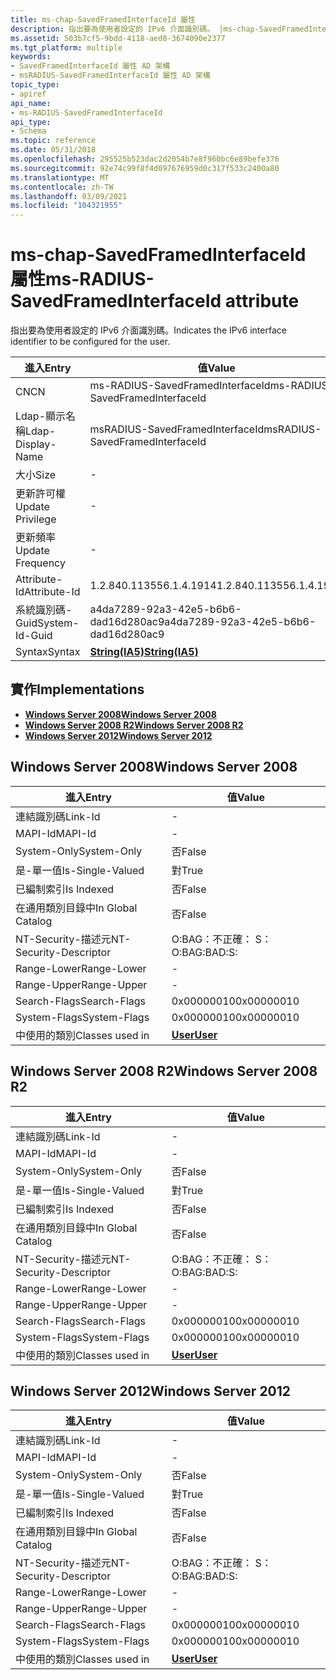 ```yaml
---
title: ms-chap-SavedFramedInterfaceId 屬性
description: 指出要為使用者設定的 IPv6 介面識別碼。 |ms-chap-SavedFramedInterfaceId 屬性
ms.assetid: 503b7cf5-9bdd-4118-aed8-3674090e2377
ms.tgt_platform: multiple
keywords:
- SavedFramedInterfaceId 屬性 AD 架構
- msRADIUS-SavedFramedInterfaceId 屬性 AD 架構
topic_type:
- apiref
api_name:
- ms-RADIUS-SavedFramedInterfaceId
api_type:
- Schema
ms.topic: reference
ms.date: 05/31/2018
ms.openlocfilehash: 295525b523dac2d2054b7e8f960bc6e89befe376
ms.sourcegitcommit: 92e74c99f8f4d097676959d0c317f533c2400a80
ms.translationtype: MT
ms.contentlocale: zh-TW
ms.lasthandoff: 03/09/2021
ms.locfileid: "104321955"
---
```

# <a name="ms-radius-savedframedinterfaceid-attribute"></a><span data-ttu-id="d7b2a-106">ms-chap-SavedFramedInterfaceId 屬性</span><span class="sxs-lookup"><span data-stu-id="d7b2a-106">ms-RADIUS-SavedFramedInterfaceId attribute</span></span>

<span data-ttu-id="d7b2a-107">指出要為使用者設定的 IPv6 介面識別碼。</span><span class="sxs-lookup"><span data-stu-id="d7b2a-107">Indicates the IPv6 interface identifier to be configured for the user.</span></span>



| <span data-ttu-id="d7b2a-108">進入</span><span class="sxs-lookup"><span data-stu-id="d7b2a-108">Entry</span></span> | <span data-ttu-id="d7b2a-109">值</span><span class="sxs-lookup"><span data-stu-id="d7b2a-109">Value</span></span> |
|-------------------|--------------------------------------|
| <span data-ttu-id="d7b2a-110">CN</span><span class="sxs-lookup"><span data-stu-id="d7b2a-110">CN</span></span>                | <span data-ttu-id="d7b2a-111">ms-RADIUS-SavedFramedInterfaceId</span><span class="sxs-lookup"><span data-stu-id="d7b2a-111">ms-RADIUS-SavedFramedInterfaceId</span></span>     |
| <span data-ttu-id="d7b2a-112">Ldap-顯示名稱</span><span class="sxs-lookup"><span data-stu-id="d7b2a-112">Ldap-Display-Name</span></span> | <span data-ttu-id="d7b2a-113">msRADIUS-SavedFramedInterfaceId</span><span class="sxs-lookup"><span data-stu-id="d7b2a-113">msRADIUS-SavedFramedInterfaceId</span></span>      |
| <span data-ttu-id="d7b2a-114">大小</span><span class="sxs-lookup"><span data-stu-id="d7b2a-114">Size</span></span>              | \-                                   |
| <span data-ttu-id="d7b2a-115">更新許可權</span><span class="sxs-lookup"><span data-stu-id="d7b2a-115">Update Privilege</span></span>  | \-                                   |
| <span data-ttu-id="d7b2a-116">更新頻率</span><span class="sxs-lookup"><span data-stu-id="d7b2a-116">Update Frequency</span></span>  | \-                                   |
| <span data-ttu-id="d7b2a-117">Attribute-Id</span><span class="sxs-lookup"><span data-stu-id="d7b2a-117">Attribute-Id</span></span>      | <span data-ttu-id="d7b2a-118">1.2.840.113556.1.4.1914</span><span class="sxs-lookup"><span data-stu-id="d7b2a-118">1.2.840.113556.1.4.1914</span></span>              |
| <span data-ttu-id="d7b2a-119">系統識別碼-Guid</span><span class="sxs-lookup"><span data-stu-id="d7b2a-119">System-Id-Guid</span></span>    | <span data-ttu-id="d7b2a-120">a4da7289-92a3-42e5-b6b6-dad16d280ac9</span><span class="sxs-lookup"><span data-stu-id="d7b2a-120">a4da7289-92a3-42e5-b6b6-dad16d280ac9</span></span> |
| <span data-ttu-id="d7b2a-121">Syntax</span><span class="sxs-lookup"><span data-stu-id="d7b2a-121">Syntax</span></span>            | [<span data-ttu-id="d7b2a-122">**String(IA5)**</span><span class="sxs-lookup"><span data-stu-id="d7b2a-122">**String(IA5)**</span></span>](s-string-ia5.md)  |



## <a name="implementations"></a><span data-ttu-id="d7b2a-123">實作</span><span class="sxs-lookup"><span data-stu-id="d7b2a-123">Implementations</span></span>

-   [<span data-ttu-id="d7b2a-124">**Windows Server 2008**</span><span class="sxs-lookup"><span data-stu-id="d7b2a-124">**Windows Server 2008**</span></span>](#windows-server-2008)
-   [<span data-ttu-id="d7b2a-125">**Windows Server 2008 R2**</span><span class="sxs-lookup"><span data-stu-id="d7b2a-125">**Windows Server 2008 R2**</span></span>](#windows-server-2008-r2)
-   [<span data-ttu-id="d7b2a-126">**Windows Server 2012**</span><span class="sxs-lookup"><span data-stu-id="d7b2a-126">**Windows Server 2012**</span></span>](#windows-server-2012)

## <a name="windows-server-2008"></a><span data-ttu-id="d7b2a-127">Windows Server 2008</span><span class="sxs-lookup"><span data-stu-id="d7b2a-127">Windows Server 2008</span></span>



| <span data-ttu-id="d7b2a-128">進入</span><span class="sxs-lookup"><span data-stu-id="d7b2a-128">Entry</span></span> | <span data-ttu-id="d7b2a-129">值</span><span class="sxs-lookup"><span data-stu-id="d7b2a-129">Value</span></span> |
|------------------------|-----------------------------------|
| <span data-ttu-id="d7b2a-130">連結識別碼</span><span class="sxs-lookup"><span data-stu-id="d7b2a-130">Link-Id</span></span>                | \-                                |
| <span data-ttu-id="d7b2a-131">MAPI-Id</span><span class="sxs-lookup"><span data-stu-id="d7b2a-131">MAPI-Id</span></span>                | \-                                |
| <span data-ttu-id="d7b2a-132">System-Only</span><span class="sxs-lookup"><span data-stu-id="d7b2a-132">System-Only</span></span>            | <span data-ttu-id="d7b2a-133">否</span><span class="sxs-lookup"><span data-stu-id="d7b2a-133">False</span></span>                             |
| <span data-ttu-id="d7b2a-134">是-單一值</span><span class="sxs-lookup"><span data-stu-id="d7b2a-134">Is-Single-Valued</span></span>       | <span data-ttu-id="d7b2a-135">對</span><span class="sxs-lookup"><span data-stu-id="d7b2a-135">True</span></span>                              |
| <span data-ttu-id="d7b2a-136">已編制索引</span><span class="sxs-lookup"><span data-stu-id="d7b2a-136">Is Indexed</span></span>             | <span data-ttu-id="d7b2a-137">否</span><span class="sxs-lookup"><span data-stu-id="d7b2a-137">False</span></span>                             |
| <span data-ttu-id="d7b2a-138">在通用類別目錄中</span><span class="sxs-lookup"><span data-stu-id="d7b2a-138">In Global Catalog</span></span>      | <span data-ttu-id="d7b2a-139">否</span><span class="sxs-lookup"><span data-stu-id="d7b2a-139">False</span></span>                             |
| <span data-ttu-id="d7b2a-140">NT-Security-描述元</span><span class="sxs-lookup"><span data-stu-id="d7b2a-140">NT-Security-Descriptor</span></span> | <span data-ttu-id="d7b2a-141">O:BAG：不正確： S：</span><span class="sxs-lookup"><span data-stu-id="d7b2a-141">O:BAG:BAD:S:</span></span>                      |
| <span data-ttu-id="d7b2a-142">Range-Lower</span><span class="sxs-lookup"><span data-stu-id="d7b2a-142">Range-Lower</span></span>            | \-                                |
| <span data-ttu-id="d7b2a-143">Range-Upper</span><span class="sxs-lookup"><span data-stu-id="d7b2a-143">Range-Upper</span></span>            | \-                                |
| <span data-ttu-id="d7b2a-144">Search-Flags</span><span class="sxs-lookup"><span data-stu-id="d7b2a-144">Search-Flags</span></span>           | <span data-ttu-id="d7b2a-145">0x00000010</span><span class="sxs-lookup"><span data-stu-id="d7b2a-145">0x00000010</span></span>                        |
| <span data-ttu-id="d7b2a-146">System-Flags</span><span class="sxs-lookup"><span data-stu-id="d7b2a-146">System-Flags</span></span>           | <span data-ttu-id="d7b2a-147">0x00000010</span><span class="sxs-lookup"><span data-stu-id="d7b2a-147">0x00000010</span></span>                        |
| <span data-ttu-id="d7b2a-148">中使用的類別</span><span class="sxs-lookup"><span data-stu-id="d7b2a-148">Classes used in</span></span>        | [<span data-ttu-id="d7b2a-149">**User**</span><span class="sxs-lookup"><span data-stu-id="d7b2a-149">**User**</span></span>](c-user.md)<br/> |



## <a name="windows-server-2008-r2"></a><span data-ttu-id="d7b2a-150">Windows Server 2008 R2</span><span class="sxs-lookup"><span data-stu-id="d7b2a-150">Windows Server 2008 R2</span></span>



| <span data-ttu-id="d7b2a-151">進入</span><span class="sxs-lookup"><span data-stu-id="d7b2a-151">Entry</span></span> | <span data-ttu-id="d7b2a-152">值</span><span class="sxs-lookup"><span data-stu-id="d7b2a-152">Value</span></span> |
|------------------------|-----------------------------------|
| <span data-ttu-id="d7b2a-153">連結識別碼</span><span class="sxs-lookup"><span data-stu-id="d7b2a-153">Link-Id</span></span>                | \-                                |
| <span data-ttu-id="d7b2a-154">MAPI-Id</span><span class="sxs-lookup"><span data-stu-id="d7b2a-154">MAPI-Id</span></span>                | \-                                |
| <span data-ttu-id="d7b2a-155">System-Only</span><span class="sxs-lookup"><span data-stu-id="d7b2a-155">System-Only</span></span>            | <span data-ttu-id="d7b2a-156">否</span><span class="sxs-lookup"><span data-stu-id="d7b2a-156">False</span></span>                             |
| <span data-ttu-id="d7b2a-157">是-單一值</span><span class="sxs-lookup"><span data-stu-id="d7b2a-157">Is-Single-Valued</span></span>       | <span data-ttu-id="d7b2a-158">對</span><span class="sxs-lookup"><span data-stu-id="d7b2a-158">True</span></span>                              |
| <span data-ttu-id="d7b2a-159">已編制索引</span><span class="sxs-lookup"><span data-stu-id="d7b2a-159">Is Indexed</span></span>             | <span data-ttu-id="d7b2a-160">否</span><span class="sxs-lookup"><span data-stu-id="d7b2a-160">False</span></span>                             |
| <span data-ttu-id="d7b2a-161">在通用類別目錄中</span><span class="sxs-lookup"><span data-stu-id="d7b2a-161">In Global Catalog</span></span>      | <span data-ttu-id="d7b2a-162">否</span><span class="sxs-lookup"><span data-stu-id="d7b2a-162">False</span></span>                             |
| <span data-ttu-id="d7b2a-163">NT-Security-描述元</span><span class="sxs-lookup"><span data-stu-id="d7b2a-163">NT-Security-Descriptor</span></span> | <span data-ttu-id="d7b2a-164">O:BAG：不正確： S：</span><span class="sxs-lookup"><span data-stu-id="d7b2a-164">O:BAG:BAD:S:</span></span>                      |
| <span data-ttu-id="d7b2a-165">Range-Lower</span><span class="sxs-lookup"><span data-stu-id="d7b2a-165">Range-Lower</span></span>            | \-                                |
| <span data-ttu-id="d7b2a-166">Range-Upper</span><span class="sxs-lookup"><span data-stu-id="d7b2a-166">Range-Upper</span></span>            | \-                                |
| <span data-ttu-id="d7b2a-167">Search-Flags</span><span class="sxs-lookup"><span data-stu-id="d7b2a-167">Search-Flags</span></span>           | <span data-ttu-id="d7b2a-168">0x00000010</span><span class="sxs-lookup"><span data-stu-id="d7b2a-168">0x00000010</span></span>                        |
| <span data-ttu-id="d7b2a-169">System-Flags</span><span class="sxs-lookup"><span data-stu-id="d7b2a-169">System-Flags</span></span>           | <span data-ttu-id="d7b2a-170">0x00000010</span><span class="sxs-lookup"><span data-stu-id="d7b2a-170">0x00000010</span></span>                        |
| <span data-ttu-id="d7b2a-171">中使用的類別</span><span class="sxs-lookup"><span data-stu-id="d7b2a-171">Classes used in</span></span>        | [<span data-ttu-id="d7b2a-172">**User**</span><span class="sxs-lookup"><span data-stu-id="d7b2a-172">**User**</span></span>](c-user.md)<br/> |



## <a name="windows-server-2012"></a><span data-ttu-id="d7b2a-173">Windows Server 2012</span><span class="sxs-lookup"><span data-stu-id="d7b2a-173">Windows Server 2012</span></span>



| <span data-ttu-id="d7b2a-174">進入</span><span class="sxs-lookup"><span data-stu-id="d7b2a-174">Entry</span></span> | <span data-ttu-id="d7b2a-175">值</span><span class="sxs-lookup"><span data-stu-id="d7b2a-175">Value</span></span> |
|------------------------|-----------------------------------|
| <span data-ttu-id="d7b2a-176">連結識別碼</span><span class="sxs-lookup"><span data-stu-id="d7b2a-176">Link-Id</span></span>                | \-                                |
| <span data-ttu-id="d7b2a-177">MAPI-Id</span><span class="sxs-lookup"><span data-stu-id="d7b2a-177">MAPI-Id</span></span>                | \-                                |
| <span data-ttu-id="d7b2a-178">System-Only</span><span class="sxs-lookup"><span data-stu-id="d7b2a-178">System-Only</span></span>            | <span data-ttu-id="d7b2a-179">否</span><span class="sxs-lookup"><span data-stu-id="d7b2a-179">False</span></span>                             |
| <span data-ttu-id="d7b2a-180">是-單一值</span><span class="sxs-lookup"><span data-stu-id="d7b2a-180">Is-Single-Valued</span></span>       | <span data-ttu-id="d7b2a-181">對</span><span class="sxs-lookup"><span data-stu-id="d7b2a-181">True</span></span>                              |
| <span data-ttu-id="d7b2a-182">已編制索引</span><span class="sxs-lookup"><span data-stu-id="d7b2a-182">Is Indexed</span></span>             | <span data-ttu-id="d7b2a-183">否</span><span class="sxs-lookup"><span data-stu-id="d7b2a-183">False</span></span>                             |
| <span data-ttu-id="d7b2a-184">在通用類別目錄中</span><span class="sxs-lookup"><span data-stu-id="d7b2a-184">In Global Catalog</span></span>      | <span data-ttu-id="d7b2a-185">否</span><span class="sxs-lookup"><span data-stu-id="d7b2a-185">False</span></span>                             |
| <span data-ttu-id="d7b2a-186">NT-Security-描述元</span><span class="sxs-lookup"><span data-stu-id="d7b2a-186">NT-Security-Descriptor</span></span> | <span data-ttu-id="d7b2a-187">O:BAG：不正確： S：</span><span class="sxs-lookup"><span data-stu-id="d7b2a-187">O:BAG:BAD:S:</span></span>                      |
| <span data-ttu-id="d7b2a-188">Range-Lower</span><span class="sxs-lookup"><span data-stu-id="d7b2a-188">Range-Lower</span></span>            | \-                                |
| <span data-ttu-id="d7b2a-189">Range-Upper</span><span class="sxs-lookup"><span data-stu-id="d7b2a-189">Range-Upper</span></span>            | \-                                |
| <span data-ttu-id="d7b2a-190">Search-Flags</span><span class="sxs-lookup"><span data-stu-id="d7b2a-190">Search-Flags</span></span>           | <span data-ttu-id="d7b2a-191">0x00000010</span><span class="sxs-lookup"><span data-stu-id="d7b2a-191">0x00000010</span></span>                        |
| <span data-ttu-id="d7b2a-192">System-Flags</span><span class="sxs-lookup"><span data-stu-id="d7b2a-192">System-Flags</span></span>           | <span data-ttu-id="d7b2a-193">0x00000010</span><span class="sxs-lookup"><span data-stu-id="d7b2a-193">0x00000010</span></span>                        |
| <span data-ttu-id="d7b2a-194">中使用的類別</span><span class="sxs-lookup"><span data-stu-id="d7b2a-194">Classes used in</span></span>        | [<span data-ttu-id="d7b2a-195">**User**</span><span class="sxs-lookup"><span data-stu-id="d7b2a-195">**User**</span></span>](c-user.md)<br/> |



 

 






